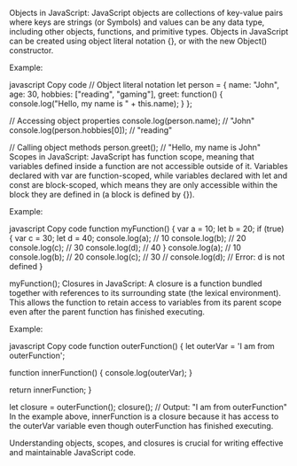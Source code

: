 Objects in JavaScript:
JavaScript objects are collections of key-value pairs where keys are strings (or Symbols) and values can be any data type, including other objects, functions, and primitive types. Objects in JavaScript can be created using object literal notation {}, or with the new Object() constructor.

Example:

javascript
Copy code
// Object literal notation
let person = {
  name: "John",
  age: 30,
  hobbies: ["reading", "gaming"],
  greet: function() {
    console.log("Hello, my name is " + this.name);
  }
};

// Accessing object properties
console.log(person.name); // "John"
console.log(person.hobbies[0]); // "reading"

// Calling object methods
person.greet(); // "Hello, my name is John"
Scopes in JavaScript:
JavaScript has function scope, meaning that variables defined inside a function are not accessible outside of it. Variables declared with var are function-scoped, while variables declared with let and const are block-scoped, which means they are only accessible within the block they are defined in (a block is defined by {}).

Example:

javascript
Copy code
function myFunction() {
  var a = 10;
  let b = 20;
  if (true) {
    var c = 30;
    let d = 40;
    console.log(a); // 10
    console.log(b); // 20
    console.log(c); // 30
    console.log(d); // 40
  }
  console.log(a); // 10
  console.log(b); // 20
  console.log(c); // 30
  // console.log(d); // Error: d is not defined
}

myFunction();
Closures in JavaScript:
A closure is a function bundled together with references to its surrounding state (the lexical environment). This allows the function to retain access to variables from its parent scope even after the parent function has finished executing.

Example:

javascript
Copy code
function outerFunction() {
  let outerVar = 'I am from outerFunction';
  
  function innerFunction() {
    console.log(outerVar);
  }
  
  return innerFunction;
}

let closure = outerFunction();
closure(); // Output: "I am from outerFunction"
In the example above, innerFunction is a closure because it has access to the outerVar variable even though outerFunction has finished executing.

Understanding objects, scopes, and closures is crucial for writing effective and maintainable JavaScript code.
